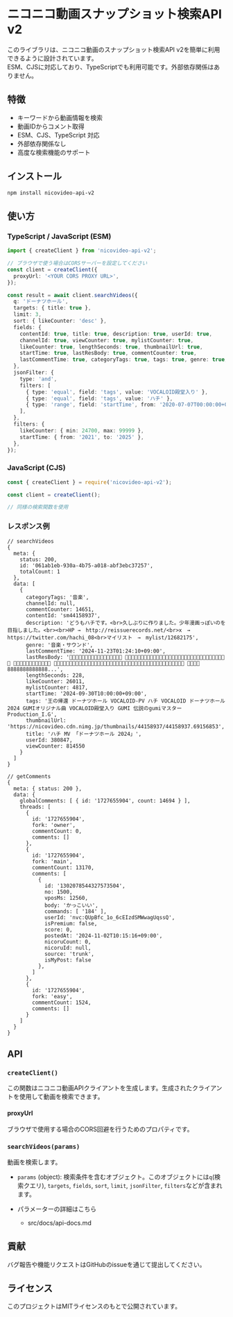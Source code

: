# ニコニコ動画スナップショット検索API v2

このライブラリは、ニコニコ動画のスナップショット検索API v2を簡単に利用できるように設計されています。  
ESM、CJSに対応しており、TypeScriptでも利用可能です。外部依存関係はありません。

## 特徴

- キーワードから動画情報を検索
- 動画IDからコメント取得
- ESM、CJS、TypeScript 対応
- 外部依存関係なし
- 高度な検索機能のサポート

## インストール

```bash
npm install nicovideo-api-v2
```

## 使い方

### TypeScript / JavaScript (ESM)

```typescript
import { createClient } from 'nicovideo-api-v2';

// ブラウザで使う場合はCORSサーバーを設定してください
const client = createClient({
  proxyUrl: '<YOUR CORS PROXY URL>',
});

const result = await client.searchVideos({
  q: 'ドーナツホール',
  targets: { title: true },
  limit: 3,
  sort: { likeCounter: 'desc' },
  fields: {
    contentId: true, title: true, description: true, userId: true,
    channelId: true, viewCounter: true, mylistCounter: true,
    likeCounter: true, lengthSeconds: true, thumbnailUrl: true,
    startTime: true, lastResBody: true, commentCounter: true,
    lastCommentTime: true, categoryTags: true, tags: true, genre: true,
  },
  jsonFilter: {
    type: 'and',
    filters: [
      { type: 'equal', field: 'tags', value: 'VOCALOID殿堂入り' },
      { type: 'equal', field: 'tags', value: 'ハチ' },
      { type: 'range', field: 'startTime', from: '2020-07-07T00:00:00+09:00', to: '2024-10-01T00:00:00+09:00', include_lower: true },
    ],
  },
  filters: {
    likeCounter: { min: 24700, max: 99999 },
    startTime: { from: '2021', to: '2025' },
  },
});
```

### JavaScript (CJS)

```javascript
const { createClient } = require('nicovideo-api-v2');

const client = createClient();

// 同様の検索関数を使用
```


### レスポンス例
```json5
// searchVideos
{
  meta: {
    status: 200,
    id: '061ab1eb-930a-4b75-a018-abf3ebc37257',
    totalCount: 1
  },
  data: [
    {
      categoryTags: '音楽',
      channelId: null,
      commentCounter: 14651,
      contentId: 'sm44158937',
      description: 'どうもハチです。<br>久しぶりに作りました。少年漫画っぽいのを目指しました。<br><br>HP →　http://reissuerecords.net/<br>x　→　https://twitter.com/hachi_08<br>マイリスト　→　mylist/12682175',
      genre: '音楽・サウンド',
      lastCommentTime: '2024-11-23T01:24:10+09:00',
      lastResBody: '🍩🍩🍩🍩🍩🍩🍩🍩🍩🍩🍩🍩🍩🍩🍩🍩🍩 🍩🍩🍩🍩🍩🍩🍩🍩🍩🍩🍩🍩🍩🍩🍩🍩🍩🍩🍩🍩🍩🍩🍩🍩🍩🍩🍩🍩🍩🍩🍩🍩🍩 🍩🍩🍩🍩🍩🍩🍩🍩🍩🍩🍩🍩 🍩🍩🍩🍩🍩🍩🍩🍩🍩🍩🍩🍩🍩🍩🍩🍩🍩🍩🍩🍩🍩🍩🍩🍩🍩🍩🍩🍩🍩🍩🍩🍩🍩🍩🍩🍩🍩🍩🍩🍩🍩🍩 🍩🍩🍩🍩 8888888888888...',
      lengthSeconds: 228,
      likeCounter: 26011,
      mylistCounter: 4817,
      startTime: '2024-09-30T10:00:00+09:00',
      tags: '王の帰還 ドーナツホール VOCALOID-PV ハチ VOCALOID ドーナツホール2024 GUMIオリジナル曲 VOCALOID殿堂入り GUMI 伝説のgumiマスター Production_I.G',
      thumbnailUrl: 'https://nicovideo.cdn.nimg.jp/thumbnails/44158937/44158937.69156853',
      title: 'ハチ MV 「ドーナツホール 2024」',
      userId: 380847,
      viewCounter: 814550
    }
  ]
}
```
```json5
// getComments
{
  meta: { status: 200 },
  data: {
    globalComments: [ { id: '1727655904', count: 14694 } ],
    threads: [
      {
        id: '1727655904',
        fork: 'owner',
        commentCount: 0,
        comments: []
      },
      {
        id: '1727655904',
        fork: 'main',
        commentCount: 13170,
        comments: [
          {
            id: '1302078544327573504',
            no: 1500,
            vposMs: 12560,
            body: 'かっこいい',
            commands: [ '184' ],
            userId: 'nvc:QUpBfc_1o_6cEIzdSMWwagUqssQ',
            isPremium: false,
            score: 0,
            postedAt: '2024-11-02T10:15:16+09:00',
            nicoruCount: 0,
            nicoruId: null,
            source: 'trunk',
            isMyPost: false
          },
        ]
      },
      {
        id: '1727655904',
        fork: 'easy',
        commentCount: 1524,
        comments: []
      }
    ]
  }
}
```

## API

### `createClient()`

この関数はニコニコ動画APIクライアントを生成します。生成されたクライアントを使用して動画を検索できます。

#### proxyUrl
ブラウザで使用する場合のCORS回避を行うためのプロパティです。

### `searchVideos(params)`

動画を検索します。

- `params` (object): 検索条件を含むオブジェクト。このオブジェクトには`q`(検索クエリ), `targets`, `fields`, `sort`, `limit`, `jsonFilter`, `filters`などが含まれます。

- パラメーターの詳細はこちら
  - src/docs/api-docs.md

## 貢献

バグ報告や機能リクエストはGitHubのissueを通じて提出してください。

## ライセンス

このプロジェクトはMITライセンスのもとで公開されています。
